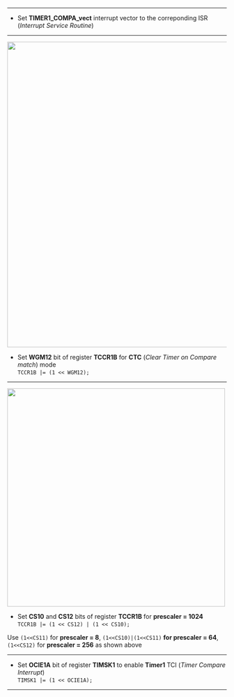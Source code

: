 _____  
- Set **TIMER1_COMPA_vect** interrupt vector to the correponding ISR (_Interrupt Service Routine_)  
_____  
<image src=https://github.com/user-attachments/assets/531d7271-4a0e-44a3-8a1c-a4127b014768 width = 700/>
  
- Set **WGM12** bit of register **TCCR1B** for **CTC** (_Clear Timer on Compare match_) mode  
`TCCR1B |= (1 << WGM12);`  
_____  
<image src=https://github.com/user-attachments/assets/de0afe79-e7f8-433c-9c8c-170302f76575 width = 500/>  
  
- Set **CS10** and **CS12** bits of register **TCCR1B** for **prescaler = 1024**  
`TCCR1B |= (1 << CS12) | (1 << CS10);`
   
Use `(1<<CS11)` for **prescaler = 8**, `(1<<CS10)|(1<<CS11)` **for prescaler = 64**, `(1<<CS12)` for **prescaler = 256** as shown above  
_____  
 - Set **OCIE1A** bit of register **TIMSK1** to enable **Timer1** TCI (_Timer Compare Interrupt_)  
 `TIMSK1 |= (1 << OCIE1A);`
_____  
